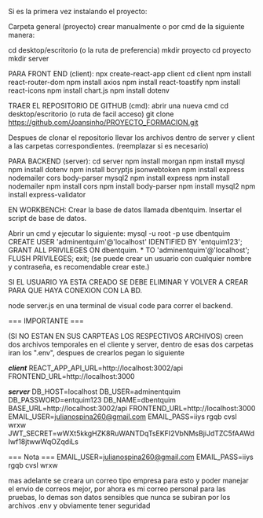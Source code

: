 
Si es la primera vez instalando el proyecto:

Carpeta general (proyecto) crear manualmente o por cmd de la siguiente manera:

cd desktop/escritorio (o la ruta de preferencia)
mkdir proyecto
cd proyecto
mkdir server


PARA FRONT END (client):
npx create-react-app client
cd client
npm install react-router-dom
npm install axios
npm install react-toastify
npm install react-icons
npm install chart.js
npm install dotenv 


TRAER EL REPOSITORIO DE GITHUB (cmd):
abrir una nueva cmd
cd desktop/escritorio (o ruta de facil acceso)
git clone https://github.com/Joansinho/PROYECTO_FORMACION.git

Despues de clonar el repositorio llevar los archivos dentro de server y client a las carpetas correspondientes. (reemplazar si es necesario)


PARA BACKEND (server):
cd server
npm install morgan
npm install mysql
npm install dotenv
npm install bcryptjs jsonwebtoken
npm install express nodemailer cors body-parser mysql2
npm install express
npm install nodemailer
npm install cors
npm install body-parser
npm install mysql2
npm install express-validator

EN WORKBENCH:
Crear la base de datos llamada dbentquim.
Insertar el script de base de datos.

Abrir un cmd y ejecutar lo siguiente:
mysql -u root -p
use dbentquim
CREATE USER 'adminentquim'@'localhost' IDENTIFIED BY 'entquim123';
GRANT ALL PRIVILEGES ON dbentquim. * TO 'adminentquim'@'localhost';
FLUSH PRIVILEGES;
exit;
(se puede crear un usuario con cualquier nombre y contraseña, es recomendable crear este.)


SI EL USUARIO YA ESTA CREADO SE DEBE ELIMINAR Y VOLVER A CREAR PARA QUE HAYA CONEXION CON LA BD.


node server.js en una terminal de visual code para correr el backend.


=== IMPORTANTE ===

(SI NO ESTAN EN SUS CARPTEAS LOS RESPECTIVOS ARCHIVOS)
creen dos archivos temporales en el cliente y server, dentro de esas dos carpetas iran los ".env", despues de crearlos pegan lo siguiente

***client***
REACT_APP_API_URL=http://localhost:3002/api
FRONTEND_URL=http://localhost:3000

***server***
DB_HOST=localhost
DB_USER=adminentquim
DB_PASSWORD=entquim123
DB_NAME=dbentquim
BASE_URL=http://localhost:3002/api
FRONTEND_URL=http://localhost:3000
EMAIL_USER=julianospina260@gmail.com
EMAIL_PASS=iiys rgqb cvsl wrxw
JWT_SECRET=wWXt5kkgHZK8RuWANTDqTsEKFI2VbNMsBjiJdTZC5fAAWdIwf18jtwwWqOZqdiLs

=== Nota ===
EMAIL_USER=julianospina260@gmail.com
EMAIL_PASS=iiys rgqb cvsl wrxw

mas adelante se creara un correo tipo empresa para esto y poder manejar el envio de correos mejor, por ahora es mi correo personal para las pruebas, lo demas son datos sensibles que nunca se subiran por los archivos .env y obviamente tener seguridad
